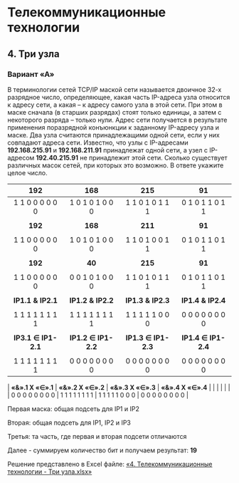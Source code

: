 # Телекоммуникационные технологии

## 4. Три узла

### Вариант «А»

В терминологии сетей TCP/IP маской сети называется двоичное 32-х разрядное число, определяющее, какая часть IP-адреса узла относится к адресу сети, а какая – к адресу самого узла в этой сети. При этом в маске сначала (в старших разрядах) стоят только единицы, а затем с некоторого разряда – только нули. Адрес сети получается в результате применения поразрядной конъюнкции к заданному IP-адресу узла и маске. Два узла считаются принадлежащими одной сети, если у них совпадают адреса сети.
Известно, что узлы с IP-адресами **192.168.215.91** и **192.168.211.91** принадлежат одной сети, а узел с IP-адресом **192.40.215.91** не принадлежит этой сети. Сколько существует различных масок сетей, при которых это возможно. В ответе укажите целое число.

| **192**             | **168**             | **215**             | **91**              |
|:---------------:|:---------------:|:---------------:|:---------------:|
| 1	1	0	0	0	0	0	0 | 1	0	1	0	1	0	0	0 | 1	1	0	1	0	1	1	1 | 0	1	0	1	1	0	1	1 |
|                 |                 |                 |                 |
| **192**             | **168**             | **211**             | **91**              |
|                 |                 |                 |                 |
| 1	1	0	0	0	0	0	0 | 1	0	1	0	1	0	0	0 | 1	1	0	1	0	0	1	1 | 0	1	0	1	1	0	1	1 |
|                 |                 |                 |                 |
| **192**             | **40**              | **215**             | **91**              |
|                 |                 |                 |                 |
| 1	1	0	0	0	0	0	0 | 0	0	1	0	1	0	0	0 | 1	1	0	1	0	1	1	1 | 0	1	0	1	1	0	1	1 |
|                 |                 |                 |                 |
|**IP1.1 & IP2.1**   | **IP1.2 & IP2.2**   | **IP1.3 & IP2.3**   | **IP1.4 & IP2.4**   |
|                 |                 |                 |                 |
| 1	1	1	1	1	1	1	1 | 1	1	1	1	1	1	1	1 | 1	1	1	1	1	0	0	0 | 0	0	0	0	0	0	0	0 |
|                 |                 |                 |                 |
| **IP3.1 ∈ IP1-2.1** | **IP1.2 ∈ IP1-2.2** | **IP1.3 ∈ IP1-2.3** | **IP1.4 ∈ IP1-2.4** |
|                 |                 |                 |                 |
| 1	1	1	1	1	1	1	1 | 0	0	0	0	0	0	0	0 | 0	0	0	0	0	0	0	0 | 0	0	0	0	0	0	0	0 |

| **«&».1 X «∈».1**   | **«&».2 X «∈».2**  | **«&».3 X «∈».3**  | **«&».4 X «∈».4**   |
|                 |                 |                 |                 |
| 0 0 0 0 0 0 0 0 | 1	1	1	1	1	1	1	1 | 1	1	1	1	1	0	0	0 | 0	0	0	0	0	0	0	0 |

Первая маска: общая подсеть для IP1 и IP2

Вторая: общая подсеть для IP1, IP2 и IP3

Третья: та часть, где первая и вторая подсети отличаются

Далее - суммируем количество бит и получаем результат: **19**

Решение представлено в Excel файле: [«4. Телекоммуникационные технологии - Три узла.xlsx»](4.%20Телекоммуникационные%20технологии%20-%20Три%20узла.xlsx) 

